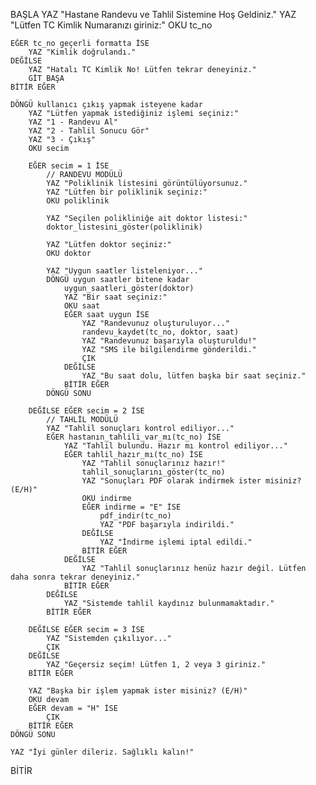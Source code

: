 BAŞLA
    YAZ "Hastane Randevu ve Tahlil Sistemine Hoş Geldiniz."
    YAZ "Lütfen TC Kimlik Numaranızı giriniz:"
    OKU tc_no

    EĞER tc_no geçerli formatta İSE
        YAZ "Kimlik doğrulandı."
    DEĞİLSE
        YAZ "Hatalı TC Kimlik No! Lütfen tekrar deneyiniz."
        GİT BAŞA
    BİTİR EĞER

    DÖNGÜ kullanıcı çıkış yapmak isteyene kadar
        YAZ "Lütfen yapmak istediğiniz işlemi seçiniz:"
        YAZ "1 - Randevu Al"
        YAZ "2 - Tahlil Sonucu Gör"
        YAZ "3 - Çıkış"
        OKU secim

        EĞER secim = 1 İSE
            // RANDEVU MODÜLÜ
            YAZ "Poliklinik listesini görüntülüyorsunuz."
            YAZ "Lütfen bir poliklinik seçiniz:"
            OKU poliklinik

            YAZ "Seçilen polikliniğe ait doktor listesi:"
            doktor_listesini_göster(poliklinik)

            YAZ "Lütfen doktor seçiniz:"
            OKU doktor

            YAZ "Uygun saatler listeleniyor..."
            DÖNGÜ uygun saatler bitene kadar
                uygun_saatleri_göster(doktor)
                YAZ "Bir saat seçiniz:"
                OKU saat
                EĞER saat uygun İSE
                    YAZ "Randevunuz oluşturuluyor..."
                    randevu_kaydet(tc_no, doktor, saat)
                    YAZ "Randevunuz başarıyla oluşturuldu!"
                    YAZ "SMS ile bilgilendirme gönderildi."
                    ÇIK
                DEĞİLSE
                    YAZ "Bu saat dolu, lütfen başka bir saat seçiniz."
                BİTİR EĞER
            DÖNGÜ SONU

        DEĞİLSE EĞER secim = 2 İSE
            // TAHLİL MODÜLÜ
            YAZ "Tahlil sonuçları kontrol ediliyor..."
            EĞER hastanın_tahlili_var_mı(tc_no) İSE
                YAZ "Tahlil bulundu. Hazır mı kontrol ediliyor..."
                EĞER tahlil_hazır_mı(tc_no) İSE
                    YAZ "Tahlil sonuçlarınız hazır!"
                    tahlil_sonuçlarını_göster(tc_no)
                    YAZ "Sonuçları PDF olarak indirmek ister misiniz? (E/H)"
                    OKU indirme
                    EĞER indirme = "E" İSE
                        pdf_indir(tc_no)
                        YAZ "PDF başarıyla indirildi."
                    DEĞİLSE
                        YAZ "İndirme işlemi iptal edildi."
                    BİTİR EĞER
                DEĞİLSE
                    YAZ "Tahlil sonuçlarınız henüz hazır değil. Lütfen daha sonra tekrar deneyiniz."
                BİTİR EĞER
            DEĞİLSE
                YAZ "Sistemde tahlil kaydınız bulunmamaktadır."
            BİTİR EĞER

        DEĞİLSE EĞER secim = 3 İSE
            YAZ "Sistemden çıkılıyor..."
            ÇIK
        DEĞİLSE
            YAZ "Geçersiz seçim! Lütfen 1, 2 veya 3 giriniz."
        BİTİR EĞER

        YAZ "Başka bir işlem yapmak ister misiniz? (E/H)"
        OKU devam
        EĞER devam = "H" İSE
            ÇIK
        BİTİR EĞER
    DÖNGÜ SONU

    YAZ "İyi günler dileriz. Sağlıklı kalın!"
BİTİR
